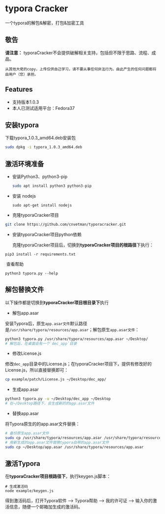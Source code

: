 # typora Cracker

一个typora的解包&解密，打包&加密工具

## 敬告

**请注意：** typoraCracker不会提供破解相关支持，包括但不限于思路、流程、成品。

```
从其他大佬的copy，上传仅供自己学习，请不要从事任何非法行为。由此产生的任何问题都将由用户（您）承担。
```

## Features

- 支持版本1.0.3
- 本人已测试适用平台：Fedora37


## 安装typora
下载typora_1.0.3_amd64.deb安装包

```sh
sudo dpkg -i typora_1.0.3_amd64.deb
```

## 激活环境准备

- 安装Python3、python3-pip

  ```sh
  sudo apt install python3 python3-pip
  ```

- 安装 nodejs

  ```shell
  sudo apt-get install nodejs

- 克隆typoraCracker项目

```sh
git clone https://github.com/cnvetman/typoracracker.git
```

- 安装typoraCracker项目python依赖

  克隆typoraCracker项目后，切换到**typoraCracker项目的根路径**下执行：

```shell
pip3 install -r requirements.txt
```

​		查看帮助

```shell
python3 typora.py --help
```

## 解包替换文件

以下操作都是切换到**typoraCracker项目根目录下**执行

- 解包app.asar

安装Typora后，原生`app.asar文件`默认路径是`/usr/share/typora/resources/app.asar`；解包原生`app.asar文件`：

```sh
python3 typora.py /usr/share/typora/resources/app.asar ~/Desktop/  
# 解包后，在桌面会有一个`dec_app`目录
```

- 修改License.js

修改`dec_app`目录中的License.js；在typoraCracker项目下，提供有修改好的License.js，所以直接替换即可：

```sh
cp example/patch/License.js ~/Desktop/dec_app/
```

- 生成app.asar

```sh
python3 typora.py -u ~/Desktop/dec_app ~/Desktop
# 在~/Desktop路径下，会生成新的的app.asar文件
```

- 替换app.asar

将Typora原生的的app.asar文件替换：

```sh
# 备份原生app.asar文件
sudo cp /usr/share/typora/resources/app.asar /usr/share/typora/resources/app.asar.bak    
# 用新生成的app.asar文件替换typora自带的app.asar文件
sudo cp ~/Desktop/app.asar /usr/share/typora/resources/app.asar         
```

## 激活Typora

在**typoraCracker项目根路径下**，执行keygen.js脚本：

```shell
# 生成激活码
node example/keygen.js
```

得到激活码后，打开Typora软件 --> Typora帮助 --> 我的许可证 --> 输入你的激活信息，随便一个邮箱加生成的激活码。
